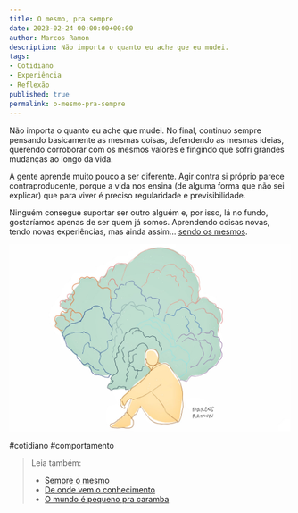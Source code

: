 ```yaml
---
title: O mesmo, pra sempre
date: 2023-02-24 00:00:00+00:00
author: Marcos Ramon
description: Não importa o quanto eu ache que eu mudei.
tags:
- Cotidiano
- Experiência
- Reflexão
published: true
permalink: o-mesmo-pra-sempre
---
```

Não importa o quanto eu ache que mudei. No final, continuo sempre pensando basicamente as mesmas coisas, defendendo as mesmas ideias, querendo corroborar com os mesmos valores e fingindo que sofri grandes mudanças ao longo da vida.

A gente aprende muito pouco a ser diferente. Agir contra si próprio parece contraproducente, porque a vida nos ensina (de alguma forma que não sei explicar) que para viver é preciso regularidade e previsibilidade.

Ninguém consegue suportar ser outro alguém e, por isso, lá no fundo, gostaríamos apenas de ser quem já somos. Aprendendo coisas novas, tendo novas experiências, mas ainda assim... [sendo os mesmos](https://marcosramon.net/a-realidade-e-nos-mesmos).

<img src="/assets/img/pensar1.jpg">

#cotidiano #comportamento 

> Leia também:
> - <a href="/sempre-o-mesmo">Sempre o mesmo</a>
> - <a href="/de-onde-vem-o-conhecimento">De onde vem o conhecimento</a>
> - <a href="/o-mundo-e-pequeno-pra-caramba">O mundo é pequeno pra caramba</a>
